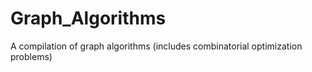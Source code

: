# Graph_Algorithms
A compilation of graph algorithms (includes combinatorial optimization problems)
